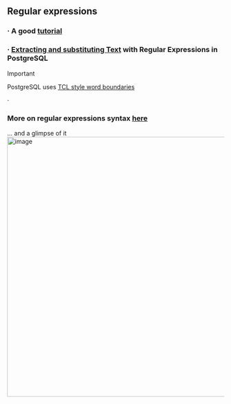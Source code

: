 ## Regular expressions
### · A good [tutorial](https://www.regular-expressions.info/tutorialcnt.html) 
### · [Extracting and substituting Text](https://www.crunchydata.com/blog/extracting-and-substituting-text-with-regular-expressions-in-postgresql) with Regular Expressions in PostgreSQL
> [!IMPORTANT]
>  PostgreSQL uses [TCL style word boundaries](https://www.postgresql.org/docs/current/functions-matching.html#POSIX-CONSTRAINT-ESCAPES-TABLE)
  
·

### More on regular expressions syntax [here](https://cheatography.com/davechild/cheat-sheets/regular-expressions/)  
... and a glimpse of it 
<img width="1801" height="601" alt="image" src="https://github.com/user-attachments/assets/b537f119-00e4-46fd-a207-1b8c8116e12b" />
